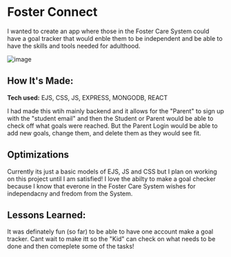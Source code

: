 # Foster Connect
 I wanted to create an app where those in the Foster Care System could have a goal tracker that would enble them to be independent and be able to have the skills and tools needed for adulthood.
 
 ![image](https://user-images.githubusercontent.com/101907963/172751695-1b10bd7c-3b64-4919-afee-64d8bf05f579.png)


<!-- **Link to project:** 

 -->

## How It's Made:

**Tech used:** EJS, CSS, JS, EXPRESS, MONGODB, REACT 

I had made this wtih mainly backend and it allows for the "Parent" to sign up with the "student email" and then the Student or Parent would be able to check off what goals were reached. But the Parent Login would be able to add new goals, change them, and delete them as they would see fit.

## Optimizations

Currently its just a basic models of EJS, JS and CSS but I plan on working on this project until I am satisfied! I love the abilty to make a goal checker because I know that everone in the Foster Care System wishes for independacny and fredom from the System.

## Lessons Learned:

It was definately fun (so far)  to be able to have one account make a goal tracker. Cant wait to make itt so the "Kid" can check on what needs to be done and then comeplete some of the tasks!




